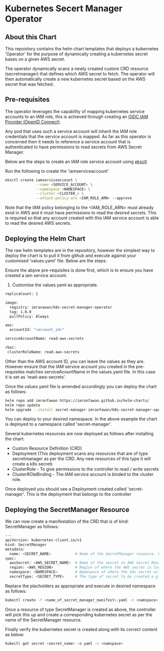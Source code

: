 
# Kubernetes Secert Manager Operator

## About this Chart

This repoistory contains the helm chart templates that deploys a kubernetes 'Operator' for the purpose of dynamically creating a kubernetes secret bases on a given AWS secret.

The operator dynamically scans a newly created custom CRD resource (secretmanager) that defines
which AWS secret to fetch. The operator will then automatically create a new kubernetes secret based on the AWS secret that was fetched.

## Pre-requisites

The operator leverages the capability of mapping kubernetes service accounts to an IAM role, this is achieved through creating an [OIDC IAM Provider (OpenID Connect)](https://docs.aws.amazon.com/eks/latest/userguide/enable-iam-roles-for-service-accounts.html). 

Any pod that uses such a service account will inherit the IAM role credentials that the service account is mapped. As far as this operator is concerned then it needs to reference a service account that is authenticated to have permissions to read secrets from AWS Secret Manager. 

Below are the steps to create an IAM role service account using [eksctl](https://docs.aws.amazon.com/eks/latest/userguide/eksctl.html)

Run the following to create the 'iamserviceaccount'

```bash
eksctl create iamserviceaccount \
              --name <SERVICE_ACCOUNT> \
              --namespace <NAMESPACE> \
              --cluster <CLUSTER_> \
              --attach-policy-arn <IAM_ROLE_ARN> --approve 
```

Note that the IAM policy belonging to the <IAM_ROLE_ARN> must already exist in AWS and it must have permissions to read the desired secrets. This is required so that any account created with this IAM service account is able to read the desired AWS secrets.

## Deploying the Helm Chart

The raw helm templates are in the repository, however the simplest way to deploy the chart is to pull it from github and execute against your customised 'values.yaml' file. Below are the steps: 

Ensure the abpve pre-requisites is done first, which is to ensure you have created a iam service account.

1) Customise the values.yaml as appropriate.

```bash
replicaCount: 1

image:
  registry: imranawan/k8s-secret-manager-operator
  tag: 1.0.0
  pullPolicy: Always

aws:
  accountId: "<account_id>"

serviceAccountName: read-aws-secrets

rbac:
 clusterRoleName: read-aws-secrets

```

Other than the AWS account ID, you can leave the values as they are. However ensure that the IAM service account you created in the pre-requisites matches serviceAcountName in the values.yaml file. In this case it is set as 'read-aws-secrets'.

Once the values.yaml file is amended accordingly you can deploy the chart as follows:


```bash
helm repo add imranfawan https://imranfawan.github.io/helm-charts/
helm repo update
helm upgrade --install secret-manager imranfawan/k8s-secret-manager-operator --namespace secret-manager -f values.yaml
```

You can deploy to your desired namespace. In the above example the chart is deployed to a namespace called 'secret-manager'.

Several kubernetes resources are now deployed as follows after installing the chart: 

* Custom Resource Definition (CRD)
* Deployment (This deployment scans any resources that are of type secretmanager as per the CRD. Any new resources of this type it will create a k8s secret)
* ClusterRole - To give permissions to the controller to read / write secrets
* ClusterROleBinding - The IAM service account is binded to the cluster role.

Once deployed you should see a Deployment created called 'secret-manager'. This is the deployment that belongs to the controller


## Deploying the SecretManager Resource

We can now create a manifestation of the CRD that is of kind: SecretManager as follows:

```bash
---
apiVersion: kubernetes-client.io/v1
kind: SecretManager
metadata:
  name: <SECRET_NAME>           # Name of the SecretManager resource. Note, that the k8s secret created will also take this name.
spec:
  awsSecret: <AWS_SECRET_NAME>  # Name of the secret in AWS Secret Manager
  region: <AWS_REGION>          # Region of where the AWS secret is located e.g eu-west-2
  namespace: <NAMESPACE>        # Namespace of where the k8s secret will be created
  secretType: <SECRET_TYPE>     # The type of secret to be created e.g opaque or docker
```

Replace the placholders as appropriate and execute in desired namespace as follows: 

```bash
kubectl create -f <name_of_secret_manager_manifest>.yaml -n <namspace>
```

Once a resource of type SecretManager is created as above, the controller will pick this up and create a corresponding kubernetes secret as per the name of the SecretManager resource.

Finally verify the kubernetes secret is created along with its correct content as below:

```bash
kubectl get secret <secret_name> -o yaml -n <namspace>
```
